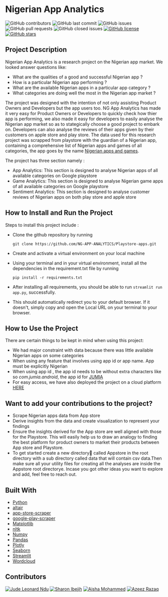 # Nigerian App Analytics

![GitHub contributors](https://img.shields.io/github/contributors/Tinker-AI/NG-APPS-ANALYTICS?logo=c)  ![GitHub last commit](https://img.shields.io/github/last-commit/Tinker-AI/NG-APPS-ANALYTICS?color=cyan&logo=git)  ![GitHub issues](https://img.shields.io/github/issues/Tinker-AI/NG-APPS-ANALYTICS?style=plastic)  ![GitHub pull requests](https://img.shields.io/github/issues-pr/Tinker-AI/NG-APPS-ANALYTICS?color=goldenrod&logo=github)
     ![GitHub closed issues](https://img.shields.io/github/issues-closed-raw/Tinker-AI/NG-APPS-ANALYTICS?color=cyan&logo=github)   [![GitHub license](https://img.shields.io/github/license/Tinker-AI/NG-APPS-ANALYTICS?color=magenta&logo=r)](https://github.com/Tinker-AI/NG-APPS-ANALYTICS/blob/main/LICENSE)           [![GitHub stars](https://img.shields.io/github/stars/Tinker-AI/NG-APPS-ANALYTICS?color=white&logo=github)](https://github.com/Tinker-AI/NG-APPS-ANALYTICS/stargazers)

## Project Description
Nigerian App Analytics is a research project on the Nigerian app market.
We looked answer questions like:
- What are the qualities of a good and successful Nigerian app ?
- How is a particular Nigerian app performing ?
- What are the available Nigerian apps in a particular app category ?
- What categories are doing well the most in the Nigerian app market ?

The project was designed with the intention of not only assisting Product Owners and Developers but the app users too.
NG App Analytics has made it very easy for Product Owners or Developers to quickly check how  thier app is performing, 
we also made it easy for developers to easily analyse the Nigerian app market so as to stategically choose a good project to embark on.
Developers can also analyse the reviews of their apps given by their customers on apple store and play store.
The data used for this research project was scrapped from playstore with the guardian of a Nigerian app, containing a comprehensive list of Nigerian apps and games of all categories, the app goes by the name [Nigerian apps and games](https://play.google.com/store/apps/details?id=com.vs.appmarket.nigeria&hl=en_US&gl=US).


The project has three section namely :
- App Analytics:
This section is designed to analyse Nigerian apps of all available categories on Google playstore
- Game Analytics:
This section is designed to analyse Nigerian game apps of all available categories on Google playstore
- Sentiment Analytics:
This section is designed to analyse customer reviews of Nigerian apps on both play store and apple store


## How to Install and Run the Project
Steps to install this project include :
- Clone the github repository by running
 
  `git clone https://github.com/NG-APP-ANALYTICS/Playstore-apps.git`
- Create and activate a virtual environment on your local machine
- Using your terminal and in your virtual environment, install all the dependencies in the requirement.txt file by running

  `pip install -r requirements.txt`
- After installing all requirements, you should be able to run `streamlit run app.py`, successfully.
- This should automatically redirect you to your default browser. If it doesn't, simply copy and open the Local URL on your terminal to your browser.

## How to Use the Project
There are certain things to be kept in mind when using this project:
- We had major constraint with data because there was little available Nigerian apps on some categories
- When using any feature that involves using app id or app name. App must be explicitly Nigerian
- When using app id , the app id needs to be without extra characters like so  _com.jumia.android_, the app id for [JUMIA](https://play.google.com/store/apps/details?id=com.jumia.android&hl=en&gl=US)
- For easy access, we have also deployed the project on a cloud platform [HERE](https://ngappsanalytics.herokuapp.com/)

## Want to add your contributions to the project?
- Scrape Nigerian apps data from App store 
- Derive insights from the data and create visualization to represent your findings
- Ensure the insights derived for the App store are well aligned with those for the Playstore. This 
  will easily help us to draw an analogy to finding the best platform for product owners to market their products
  between App store and Playstore.
- To get started create a new directory📂 called Appstore in the root directory with a sub directory called data that will contain csv data.Then
  make sure all your utility files for creating all the analyses are inside the Appstore root directorye. Incase you got other ideas you want to explore and add,
  feel free to reach out.

## Built With
- [Python](https://www.python.org/)
- [altair](https://altair-viz.github.io/)
- [app-store-scraper](https://pypi.org/project/app-store-scraper/)
- [google-play-scraper](https://pypi.org/project/google-play-scraper/)
- [Matplotlib](https://matplotlib.org/)
- [nltk](https://www.nltk.org/)
- [Numpy](https://numpy.org/)
- [Pandas](https://pandas.pydata.org/)
- [Plotly](https://plotly.com/)
- [Seaborn](https://seaborn.pydata.org/)
- [Streamlit](https://streamlit.io/)
- [Wordcloud](https://pypi.org/project/wordcloud/)

## Contributors
[![Jude Leonard Ndu](https://img.shields.io/badge/Author-@JudeLeonard-gray.svg?colorA=gray&colorB=dodgergreen&logo=github)](https://www.github.com/judeleonard/) 
     [![Sharon Ibejih](https://img.shields.io/badge/Author-@sharonibejih-white.svg?colorA=goldenrod&colorB=gray&logo=github)](https://github.com/sharonibejih)
     [![Aisha Mohammed](https://img.shields.io/badge/Contributor-@Aisharm-gray.svg?colorA=pink&colorB=gray&logo=github)](https://github.com/aisha-rm)
     [![Azeez Razaq](https://img.shields.io/badge/Contributor-@Gbolahan-gray.svg?colorA=cyan&colorB=gray&logo=github)](https://github.com/Gbolahan-Aziz)


